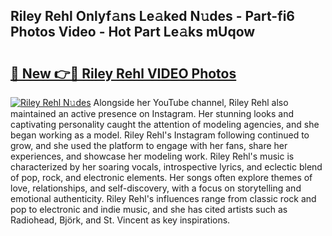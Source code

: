 ## Riley Rehl Onlyf𝚊ns Le𝚊ked N𝚞des - Part-fi6 Photos Video - Hot Part Le𝚊ks mUqow

# <h2><a href="http://ab67265.deff.icu/?id=Riley+Rehl">🔗 New 👉🔴 Riley Rehl VIDEO Photos</a></h2>

[![Riley Rehl N𝚞des](https://i.imgur.com/rIISA9y.gif)](http://ab67265.deff.icu/?id=Riley+Rehl)
Alongside her YouTube channel, Riley Rehl also maintained an active presence on Instagram. Her stunning looks and captivating personality caught the attention of modeling agencies, and she began working as a model. Riley Rehl's Instagram following continued to grow, and she used the platform to engage with her fans, share her experiences, and showcase her modeling work. Riley Rehl's music is characterized by her soaring vocals, introspective lyrics, and eclectic blend of pop, rock, and electronic elements. Her songs often explore themes of love, relationships, and self-discovery, with a focus on storytelling and emotional authenticity. Riley Rehl's influences range from classic rock and pop to electronic and indie music, and she has cited artists such as Radiohead, Björk, and St. Vincent as key inspirations.
